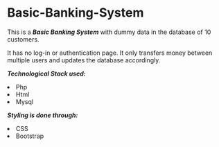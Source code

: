 # Basic-Banking-System
This is a <b><i>Basic Banking System</i></b> with dummy data in the database of 10 customers.

It has no log-in or authentication page. It only transfers money between multiple users and updates the database accordingly.

<b><i>Technological Stack used:</i></b>
    <li>Php</li>
    <li>Html</li>
    <li>Mysql</li>
    
<b><i>Styling is done through:</i></b>
    <li>CSS</li>
    <li>Bootstrap</li>
